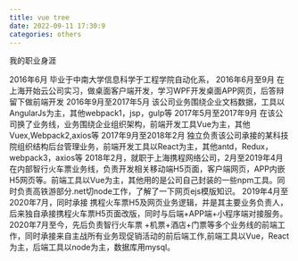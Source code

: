 ```yaml
---
title: vue tree
date: 2022-09-11 17:30:9
categories: others
---
```


我的职业身涯


2016年6月 毕业于中南大学信息科学于工程学院自动化系，
2016年6月至9月 在上海开始云公司实习，做桌面客户端开发，学习WPF开发桌面APP网页，后答辩留下做前端开发
2016年9月至2017年5月 该公司业务围绕企业文档数据，工具以AngularJs为主，其他webpack1，jsp，gulp等
2017年5月至2017年9月 在该公司换了业务线，业务围绕企业组织架构，前端开发工具Vue为主，其他Vuex,Webpack2,axios等
2017年9月至2018年2月 独立负责该公司承接的某科技院组织结构后台管理业务，前端开发工具以React为主，其他antd，Redux，webpack3，axios等
2018年2月，就职于上海携程网络公司，2月至2019年4月在内部智行火车票业务线，负责开发相关移动端H5页面，客户端网页，APP内嵌H5网页等。前端工具以Vue为主，其他用的是公司自己封装的一些npm工具。同时负责高铁游部分.net切node工作，了解了一下网页ejs模版知识。
2019年4月至2020年7月，同时承接 携程火车票H5及网页业务逻辑，并是其主要业务负责人，后来独自承接携程火车票H5页面改版，同时与后端+APP端+小程序端对接服务。
2020年7月至今，先后负责智行火车票 +机票+酒店+门票等多个业务线的前端工作，同时承接来自主战所有业务现促销活动的前后端工作,前端工具以Vue，React为主，后端工具以node为主，数据库用mysql。
    